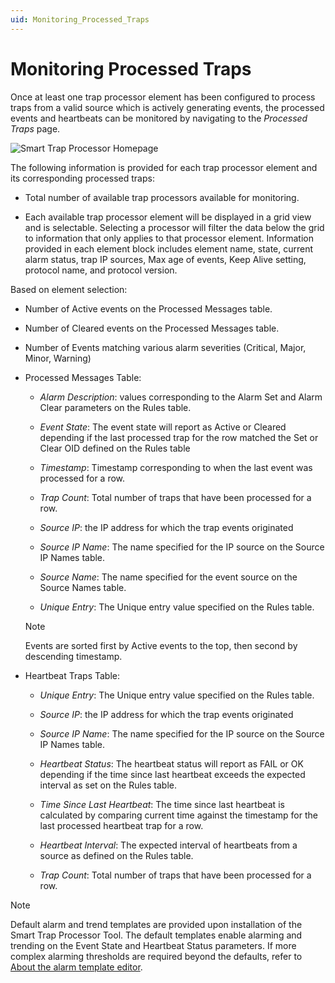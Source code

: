 ```yaml
---
uid: Monitoring_Processed_Traps
---
```


# Monitoring Processed Traps

Once at least one trap processor element has been configured to process traps from a valid source which is actively generating events, the processed events and heartbeats can be monitored by navigating to the *Processed Traps* page.

![Smart Trap Processor Homepage](~/user-guide/images/TrapProcessor_Overview.png)

The following information is provided for each trap processor element and its corresponding processed traps:

- Total number of available trap processors available for monitoring.

- Each available trap processor element will be displayed in a grid view and is selectable. Selecting a processor will filter the data below the grid to information that only applies to that processor element. Information provided in each element block includes element name, state, current alarm status, trap IP sources, Max age of events, Keep Alive setting, protocol name, and protocol version.

Based on element selection:

- Number of Active events on the Processed Messages table.

- Number of Cleared events on the Processed Messages table.

- Number of Events matching various alarm severities (Critical, Major, Minor, Warning)

- Processed Messages Table:

  - *Alarm Description*: values corresponding to the Alarm Set and Alarm Clear parameters on the Rules table.

  - *Event State*: The event state will report as Active or Cleared depending if the last processed trap for the row matched the Set or Clear OID defined on the Rules table

  - *Timestamp*: Timestamp corresponding to when the last event was processed for a row.

  - *Trap Count*: Total number of traps that have been processed for a row.

  - *Source IP*: the IP address for which the trap events originated

  - *Source IP Name*: The name specified for the IP source on the Source IP Names table.

  - *Source Name*: The name specified for the event source on the Source Names table.

  - *Unique Entry*: The Unique entry value specified on the Rules table.

  > [!NOTE]
  > Events are sorted first by Active events to the top, then second by descending timestamp.

- Heartbeat Traps Table:

  - *Unique Entry*: The Unique entry value specified on the Rules table.

  - *Source IP*: the IP address for which the trap events originated

  - *Source IP Name*: The name specified for the IP source on the Source IP Names table.

  - *Heartbeat Status*: The heartbeat status will report as FAIL or OK depending if the time since last heartbeat exceeds the expected interval as set on the Rules table.

  - *Time Since Last Heartbeat*: The time since last heartbeat is calculated by comparing current time against the timestamp for the last processed heartbeat trap for a row.

  - *Heartbeat Interval*: The expected interval of heartbeats from a source as defined on the Rules table.

  - *Trap Count*: Total number of traps that have been processed for a row.

> [!NOTE]
> Default alarm and trend templates are provided upon installation of the Smart Trap Processor Tool. The default templates enable alarming and trending on the Event State and Heartbeat Status parameters. If more complex alarming thresholds are required beyond the defaults, refer to [About the alarm template editor](https://docs.dataminer.services/user-guide/Basic_Functionality/Protocols_and_templates/Alarm_templates/Configuring_alarm_templates/About_the_alarm_template_editor.html).
